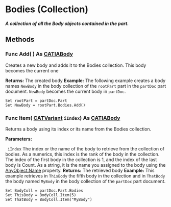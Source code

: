 # Bodies (Collection)

**_A collection of all the Body objects contained in the part._**

## Methods

### Func **Add**( ) As [CATIABody](../MecModInterfaces/interface_Body_3736.md)

Creates a new body and adds it to the Bodies collection. This body becomes the current one

**Returns:**      The created body  **Example:**      The following example creates a body names `NewBody` in the body collection of the `rootPart` part in the `partDoc` part document. `NewBody` becomes the current body in `partDoc`.

```VBScript
Set rootPart = partDoc.Part
Set NewBody = rootPart.Bodies.Add()

```

### Func **Item**( [CATVariant](../System/typedef_CATVariant_20656.md)  `iIndex`) As [CATIABody](../MecModInterfaces/interface_Body_3736.md)

Returns a body using its index or its name from the Bodies collection.

**Parameters:**

` iIndex`      The index or the name of the body to retrieve from the collection of bodies. As a numerics, this index is the rank of the body in the collection. The index of the first body in the collection is 1, and the index of the last body is Count. As a string, it is the name you assigned to the body using the
[AnyObject.Name](../System/interface_AnyObject_17321.htm#Name) property.  **Returns:**      The retrieved body **Example:**      This example retrieves in `ThisBody` the fifth body in the collection and in `ThatBody` the body named `MyBody` in the body collection of the `partDoc` part document.

```VBScript
Set BodyColl = partDoc.Part.Bodies
Set ThisBody = BodyColl.Item(5)
Set ThatBody = BodyColl.Item("MyBody")

```
